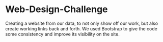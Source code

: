 # Web-Design-Challenge

Creating a website from our data, to not only show off our work, but also create working links back and forth. We used Bootstrap to give the code some consistency and improve its visibility on the site. 
